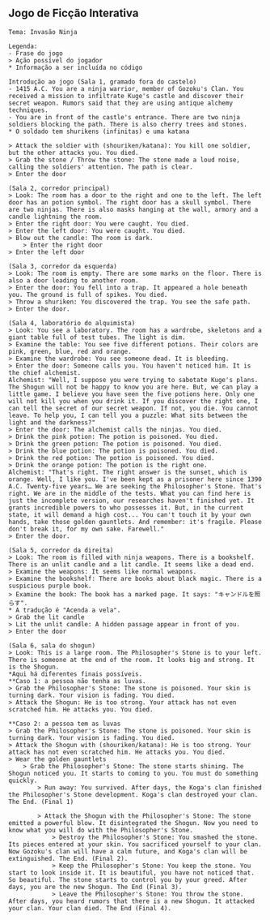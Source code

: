 ## Jogo de Ficção Interativa
    Tema: Invasão Ninja

    Legenda:
    - Frase do jogo
    > Ação possível do jogador
    * Informação a ser incluída no código

    Introdução ao jogo (Sala 1, gramado fora do castelo)
    - 1415 A.C. You are a ninja warrior, member of Gozoku's Clan. You received a mission to infiltrate Kuge's castle and discover their secret weapon. Rumors said that they are using antique alchemy techniques.
    - You are in front of the castle's entrance. There are two ninja soldiers blocking the path. There is also cherry trees and stones.
    * O soldado tem shurikens (infinitas) e uma katana

    > Attack the soldier with (shouriken/katana): You kill one soldier, but the other attacks you. You died.
    > Grab the stone / Throw the stone: The stone made a loud noise, calling the soldiers' attention. The path is clear.
    > Enter the door

    (Sala 2, corredor principal)
    > Look: The room has a door to the right and one to the left. The left door has an potion symbol. The right door has a skull symbol. There are two ninjas. There is also masks hanging at the wall, armory and a candle lightning the room.
    > Enter the right door: You were caught. You died.
    > Enter the left door: You were caught. You died.
    > Blow out the candle: The room is dark.
        > Enter the right door
    > Enter the left door

    (Sala 3, corredor da esquerda)
    > Look: The room is empty. There are some marks on the floor. There is also a door leading to another room.
    > Enter the door: You fell into a trap. It appeared a hole beneath you. The ground is full of spikes. You died.
    > Throw a shuriken: You discovered the trap. You see the safe path.
    > Enter the door.

    (Sala 4, laboratório do alquimista)
    > Look: You see a laboratory. The room has a wardrobe, skeletons and a giant table full of test tubes. The light is dim.
    > Examine the table: You see five different potions. Their colors are pink, green, blue, red and orange. 
    > Examine the wardrobe: You see someone dead. It is bleeding.
    > Enter the door: Someone calls you. You haven't noticed him. It is the chief alchemist.
    Alchemist: "Well, I suppose you were trying to sabotate Kuge's plans. The Shogun will not be happy to know you are here. But, we can play a little game. I believe you have seen the five potions here. Only one will not kill you when you drink it. If you discover the right one, I can tell the secret of our secret weapon. If not, you die. You cannot leave. To help you, I can tell you a puzzle: What sits between the light and the darkness?"
    > Enter the door: The alchemist calls the ninjas. You died.
    > Drink the pink potion: The potion is poisoned. You died.
    > Drink the green potion: The potion is poisoned. You died.
    > Drink the blue potion: The potion is poisoned. You died.
    > Drink the red potion: The potion is poisoned. You died.
    > Drink the orange potion: The potion is the right one. 
    Alchemist: "That's right. The right answer is the sunset, which is orange. Well, I like you. I've been kept as a prisoner here since 1390 A.C. Twenty-five years… We are seeking the Philosopher's Stone. That's right. We are in the middle of the tests. What you can find here is just the incomplete version, our researches haven't finished yet. It grants incredible powers to who possesses it. But, in the current state, it will demand a high cost... You can't touch it by your own hands, take those golden gauntlets. And remember: it's fragile. Please don't break it, for my own sake. Farewell."
    > Enter the door.

    (Sala 5, corredor da direita)
    > Look: The room is filled with ninja weapons. There is a bookshelf. There is an unlit candle and a lit candle. It seems like a dead end.
    > Examine the weapons: It seems like normal weapons.
    > Examine the bookshelf: There are books about black magic. There is a suspicious purple book.
    > Examine the book: The book has a marked page. It says: "キャンドルを照らす".
    * A tradução é "Acenda a vela".
    > Grab the lit candle
    > Lit the unlit candle: A hidden passage appear in front of you.
    > Enter the door

    (Sala 6, sala do shogun)
    > Look: This is a large room. The Philosopher's Stone is to your left. There is someone at the end of the room. It looks big and strong. It is the Shogun.
    *Aqui há diferentes finais possíveis.
    **Caso 1: a pessoa não tenha as luvas.
    > Grab the Philosopher's Stone: The stone is poisoned. Your skin is turning dark. Your vision is fading. You died.
    > Attack the Shogun: He is too strong. Your attack has not even scratched him. He attacks you. You died.

    **Caso 2: a pessoa tem as luvas
    > Grab the Philosopher's Stone: The stone is poisoned. Your skin is turning dark. Your vision is fading. You died.
    > Attack the Shogun with (shouriken/katana): He is too strong. Your attack has not even scratched him. He attacks you. You died.
    > Wear the golden gauntlets
        > Grab the Philosopher's Stone: The stone starts shining. The Shogun noticed you. It starts to coming to you. You must do something quickly.
            > Run away: You survived. After days, the Koga's clan finished the Philosopher's Stone development. Koga's clan destroyed your clan. The End. (Final 1)

            > Attack the Shogun with the Philosopher's Stone: The stone emitted a powerful blow. It disintegrated the Shogun. Now you need to know what you will do with the Philosopher's Stone.
                > Destroy the Philosopher's Stone: You smashed the stone. Its pieces entered at your skin. You sacrificed yourself to your clan. Now Gozoku's clan will have a calm future, and Koga's clan will be extinguished. The End. (Final 2).
                > Keep the Philosopher's Stone: You keep the stone. You start to look inside it. It is beautiful, you have not noticed that. So beautiful. The stone starts to control you by your greed. After days, you are the new Shogun. The End (Final 3).
                > Leave the Philosopher's Stone: You throw the stone. After days, you heard rumors that there is a new Shogun. It attacked your clan. Your clan died. The End (Final 4).





